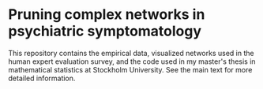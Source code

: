# Pruning complex networks in psychiatric symptomatology
This repository contains the empirical data, visualized networks used in the human expert evaluation survey, and the code used in my master's thesis in mathematical statistics at Stockholm University.
See the main text for more detailed information.
